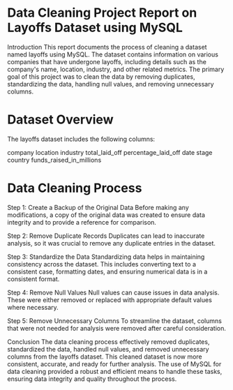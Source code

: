 # Data Cleaning Project Report on Layoffs Dataset using MySQL
Introduction
This report documents the process of cleaning a dataset named layoffs using MySQL. The dataset contains information on various companies that have undergone layoffs, including details such as the company's name, location, industry, and other related metrics. The primary goal of this project was to clean the data by removing duplicates, standardizing the data, handling null values, and removing unnecessary columns.

# Dataset Overview
The layoffs dataset includes the following columns:

company
location
industry
total_laid_off
percentage_laid_off
date
stage
country
funds_raised_in_millions

# Data Cleaning Process
Step 1: Create a Backup of the Original Data
Before making any modifications, a copy of the original data was created to ensure data integrity and to provide a reference for comparison.

Step 2: Remove Duplicate Records
Duplicates can lead to inaccurate analysis, so it was crucial to remove any duplicate entries in the dataset.

Step 3: Standardize the Data
Standardizing data helps in maintaining consistency across the dataset. This includes converting text to a consistent case, formatting dates, and ensuring numerical data is in a consistent format.

Step 4: Remove Null Values
Null values can cause issues in data analysis. These were either removed or replaced with appropriate default values where necessary.

Step 5: Remove Unnecessary Columns
To streamline the dataset, columns that were not needed for analysis were removed after careful consideration.

Conclusion
The data cleaning process effectively removed duplicates, standardized the data, handled null values, and removed unnecessary columns from the layoffs dataset. This cleaned dataset is now more consistent, accurate, and ready for further analysis. The use of MySQL for data cleaning provided a robust and efficient means to handle these tasks, ensuring data integrity and quality throughout the process.

